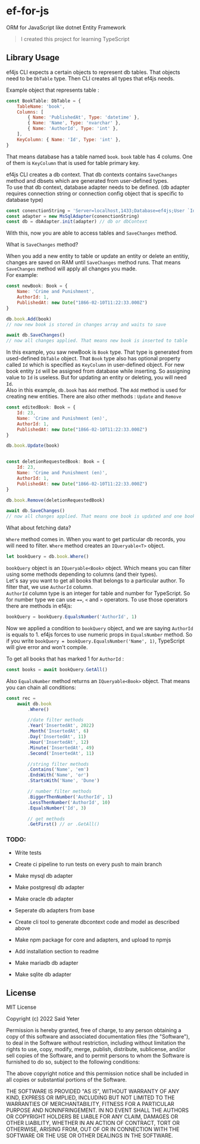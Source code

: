 # ef-for-js
ORM for JavaScript like dotnet Entity Framework 

> I created this project for learning TypeScript


## Library Usage
ef4js CLI expects a certain objects to represent db tables. That objects need to be `DbTable` type. Then CLI creates all types that ef4js needs.

Example object that represents table : 
````js
const BookTable: DbTable = {
    TableName: 'book',
    Columns: [
        { Name: 'PublishedAt', Type: 'datetime' },
        { Name: 'Name', Type: 'nvarchar' },
        { Name: 'AuthorId', Type: 'int' },
    ],
    KeyColumn: { Name: 'Id', Type: 'int' },
}
````
That means database has a table named `book`. `book` table has 4 colums. One of them is `KeyColumn` that is used for table primary key. 

ef4js CLI creates a db context. That db contexts contains `SaveChanges` method and dbsets which are generated from user-defined types.  
To use that db context, database adapter needs to be defined. (db adapter requires connection string or connection config object that is specific to database type)


````js
const conenctionString = 'Server=localhost,1433;Database=ef4js;User `Id`=sa;Password=MyPass@word;TrustServerCertificate=True;'
const adapter = new MsSqlAdapter(conenctionString)
const db = dbAdapter.init(adapter) // db or dbContext
````
With this, now you are able to access tables and `SaveChanges` method.

What is `SaveChanges` method?

When you add a new entity to table or update an entity or delete an entitiy, changes are saved on RAM until `SaveChanges` method runs. That means `SaveChanges` method will apply all changes you made.  
For example:
````js
const newBook: Book = {
    Name: 'Crime and Punishment',
    AuthorId: 1,
    PublishedAt: new Date("1866-02-10T11:22:33.000Z")
}

db.book.Add(book)
// now new book is stored in changes array and waits to save

await db.SaveChanges()
// now all changes applied. That means new book is inserted to table
````

In this example, you saw newBook is `Book` type. That type is generated from used-defined `DbTable` object. That `Book` type also has optional property called `Id` which is specified as `KeyColumn` in user-defined object. For new book entity `Id` will be assigned from database while inserting. So assigning value to `Id` is useless. But for updating an entity or deleting, you will need `Id`.   
Also in this example, `db.book` has `Add` method. The `Add` method is used for creating new entities. There are also other methods : `Update` and `Remove`
````js
const editedBook: Book = {
    Id: 23,
    Name: 'Crime and Punishment (en)',
    AuthorId: 1,
    PublishedAt: new Date("1866-02-10T11:22:33.000Z")
}

db.book.Update(book)


const deletionRequestedBook: Book = {
    Id: 23,
    Name: 'Crime and Punishment (en)',
    AuthorId: 1,
    PublishedAt: new Date("1866-02-10T11:22:33.000Z")
}

db.book.Remove(deletionRequestedBook)

await db.SaveChanges()
// now all changes applied. That means one book is updated and one book is removed
````
What about fetching data?

`Where` method comes in. When you want to get particular db records, you will need to filter. `Where` method creates an `IQueryable<T>` object.

````js
let bookQuery = db.book.Where()
````
`bookQuery` object is an `IQueryable<Book>` object. Which means you can filter using some methods depending to columns (and their types).  
Let's say you want to get all books that belongs to a particular author. To filter that, we use `AuthorId` column.  
`AuthorId` column type is an integer for table and number for TypeScript.  So for number type we can use `==`, `<` and `>` operators. To use those operators there are methods in ef4js: 

````js
bookQuery = bookQuery.EqualsNumber('AuthorId', 1)
````
Now we applied a condition to `bookQuery` object, and we are saying `AuthorId` is equals to 1. ef4js forces to use numeric props in `EqualsNumber` method. So if you write `bookQuery = bookQuery.EqualsNumber('Name', 1)`, TypeScript will give error and won't compile.  

To get all books that has marked 1 for `AuthorId` :
````js
const books = await bookQuery.GetAll()
````

Also `EqualsNumber` method returns an `IQueryable<Book>` object. That means you can chain all conditions:
````js
const rec = 
    await db.book
        .Where() 

        //date filter methods
        .Year('InsertedAt', 2022)
        .Month('InsertedAt', 6)
        .Day('InsertedAt', 11)
        .Hour('InsertedAt', 12)
        .Minute('InsertedAt', 49)
        .Second('InsertedAt', 11)

        //string filter methods
        .Contains('Name', 'em')
        .EndsWith('Name', 'or')
        .StartsWith('Name', 'Dune')

        // number filter methods
        .BiggerThenNumber('AuthorId', 1)
        .LessThenNumber('AuthorId', 10)
        .EqualsNumber('Id', 3)

        // get methods
        .GetFirst() // or .GetAll()
````



### TODO:

- Write tests
- Create ci pipeline to run tests on every push to main branch

- Make mysql db adapter
- Make postgresql db adapter
- Make oracle db adapter

- Seperate db adapters from base 

- Create cli tool to generate dbcontext code and model as described above

- Make npm package  for core and adapters, and upload to npmjs 
- Add installation section to readme

- Make mariadb db adapter
- Make sqlite db adapter


## License 
MIT License

Copyright (c) 2022 Said Yeter

Permission is hereby granted, free of charge, to any person obtaining a copy
of this software and associated documentation files (the "Software"), to deal
in the Software without restriction, including without limitation the rights
to use, copy, modify, merge, publish, distribute, sublicense, and/or sell
copies of the Software, and to permit persons to whom the Software is
furnished to do so, subject to the following conditions:

The above copyright notice and this permission notice shall be included in all
copies or substantial portions of the Software.

THE SOFTWARE IS PROVIDED "AS IS", WITHOUT WARRANTY OF ANY KIND, EXPRESS OR
IMPLIED, INCLUDING BUT NOT LIMITED TO THE WARRANTIES OF MERCHANTABILITY,
FITNESS FOR A PARTICULAR PURPOSE AND NONINFRINGEMENT. IN NO EVENT SHALL THE
AUTHORS OR COPYRIGHT HOLDERS BE LIABLE FOR ANY CLAIM, DAMAGES OR OTHER
LIABILITY, WHETHER IN AN ACTION OF CONTRACT, TORT OR OTHERWISE, ARISING FROM,
OUT OF OR IN CONNECTION WITH THE SOFTWARE OR THE USE OR OTHER DEALINGS IN THE
SOFTWARE.


